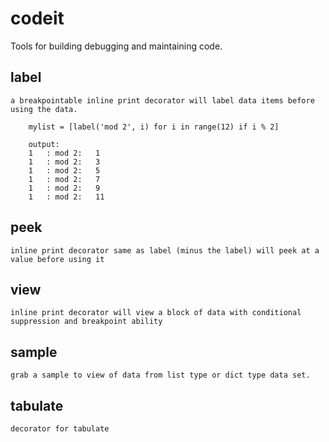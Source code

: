 codeit
======


Tools for building debugging and maintaining code.

label
-----
    
    a breakpointable inline print decorator will label data items before using the data. 
        
        mylist = [label('mod 2', i) for i in range(12) if i % 2]
        
        output: 
        1   : mod 2:   1
        1   : mod 2:   3
        1   : mod 2:   5
        1   : mod 2:   7
        1   : mod 2:   9
        1   : mod 2:   11
        
peek
----
    
    inline print decorator same as label (minus the label) will peek at a value before using it

view
----

    inline print decorator will view a block of data with conditional suppression and breakpoint ability

sample
------
    
    grab a sample to view of data from list type or dict type data set.

tabulate
-------- 

    decorator for tabulate 
    